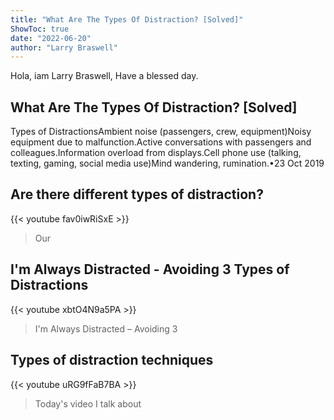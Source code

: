 ```yaml
---
title: "What Are The Types Of Distraction? [Solved]"
ShowToc: true 
date: "2022-06-20"
author: "Larry Braswell" 
---
```


Hola, iam Larry Braswell, Have a blessed day.
## What Are The Types Of Distraction? [Solved]
 Types of DistractionsAmbient noise (passengers, crew, equipment)Noisy equipment due to malfunction.Active conversations with passengers and colleagues.Information overload from displays.Cell phone use (talking, texting, gaming, social media use)Mind wandering, rumination.•23 Oct 2019

## Are there different types of distraction?
{{< youtube fav0iwRiSxE >}}
>Our 

## I'm Always Distracted - Avoiding 3 Types of Distractions
{{< youtube xbtO4N9a5PA >}}
>I'm Always Distracted – Avoiding 3 

## Types of distraction techniques
{{< youtube uRG9fFaB7BA >}}
>Today's video I talk about 

